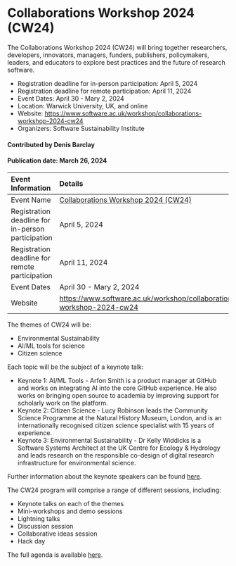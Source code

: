 # Collaborations Workshop 2024 (CW24)

<!-- deck text start --> 
The Collaborations Workshop 2024 (CW24) will bring together researchers, developers, innovators, managers, funders, publishers, policymakers, leaders, and educators to explore best practices and the future of research software.
<!-- deck text ends -->

- Registration deadline for in-person participation: April 5, 2024
- Registration deadline for remote participation: April 11, 2024
- Event Dates: April 30 - Mary 2, 2024
- Location: Warwick University, UK, and online
- Website: https://www.software.ac.uk/workshop/collaborations-workshop-2024-cw24
- Organizers: Software Sustainability Institute

#### Contributed by Denis Barclay

#### Publication date: March 26, 2024

Event Information | Details
:--- | :---			   
Event Name | [Collaborations Workshop 2024 (CW24)](https://www.software.ac.uk/workshop/collaborations-workshop-2024-cw24)
Registration deadline for in-person participation | April 5, 2024
Registration deadline for remote participation | April 11, 2024
Event Dates | April 30 - Mary 2, 2024
Website | https://www.software.ac.uk/workshop/collaborations-workshop-2024-cw24

The themes of CW24 will be:

- Environmental Sustainability 
- AI/ML tools for science 
- Citizen science

Each topic will be the subject of a keynote talk:

- Keynote 1: AI/ML Tools - Arfon Smith is a product manager at GitHub and works on integrating AI into the core GitHub experience. He also works on bringing open source to academia by improving support for scholarly work on the platform. 
- Keynote 2: Citizen Science - Lucy Robinson leads the Community Science Programme at the Natural History Museum, London, and is an internationally recognised citizen science specialist with 15 years of experience. 
- Keynote 3: Environmental Sustainability - Dr Kelly Widdicks is a Software Systems Architect at the UK Centre for Ecology & Hydrology and leads research on the responsible co-design of digital research infrastructure for environmental science.

Further information about the keynote speakers can be found [here](https://www.software.ac.uk/cw24-keynote-speakers).

The CW24 program will comprise a range of different sessions, including:

- Keynote talks on each of the themes
- Mini-workshops and demo sessions
- Lightning talks
- Discussion session
- Collaborative ideas session
- Hack day

The full agenda is available [here](https://www.software.ac.uk/cw24-agenda).

<!---
Publish: yes
Topics: conferences and workshops, Research Software Engineers
--->
